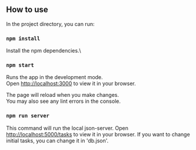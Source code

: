 ## How to use

In the project directory, you can run:

### `npm install`

Install the npm dependencies.\

### `npm start`

Runs the app in the development mode.\
Open [http://localhost:3000](http://localhost:3000) to view it in your browser.

The page will reload when you make changes.\
You may also see any lint errors in the console.

### `npm run server`

This command will run the local json-server.
Open [http://localhost:5000/tasks](http://localhost:5000/tasks) to view it in your browser.
If you want to change initial tasks, you can change it in 'db.json'.
